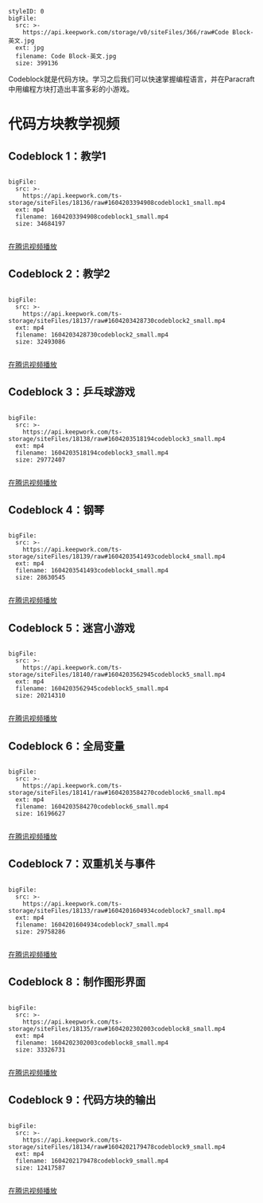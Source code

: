 ```@BigFile
styleID: 0
bigFile:
  src: >-
    https://api.keepwork.com/storage/v0/siteFiles/366/raw#Code Block-英文.jpg
  ext: jpg
  filename: Code Block-英文.jpg
  size: 399136
```
Codeblock就是代码方块。学习之后我们可以快速掌握编程语言，并在Paracraft中用编程方块打造出丰富多彩的小游戏。
# 代码方块教学视频

## Codeblock 1：教学1

```@BigFile

bigFile:
  src: >-
    https://api.keepwork.com/ts-storage/siteFiles/18136/raw#1604203394908codeblock1_small.mp4
  ext: mp4
  filename: 1604203394908codeblock1_small.mp4
  size: 34684197
          
```

[在腾讯视频播放](https://v.qq.com/x/page/r07132jnxho.html)

## Codeblock 2：教学2

```@BigFile

bigFile:
  src: >-
    https://api.keepwork.com/ts-storage/siteFiles/18137/raw#1604203428730codeblock2_small.mp4
  ext: mp4
  filename: 1604203428730codeblock2_small.mp4
  size: 32493086
          
```

[在腾讯视频播放](https://v.qq.com/x/page/m0729lv5rlq.html)

## Codeblock 3：乒乓球游戏

 
```@BigFile

bigFile:
  src: >-
    https://api.keepwork.com/ts-storage/siteFiles/18138/raw#1604203518194codeblock3_small.mp4
  ext: mp4
  filename: 1604203518194codeblock3_small.mp4
  size: 29772407
          
```

[在腾讯视频播放](https://v.qq.com/x/page/s0735mlpxcy.html)

## Codeblock 4：钢琴

 
```@BigFile

bigFile:
  src: >-
    https://api.keepwork.com/ts-storage/siteFiles/18139/raw#1604203541493codeblock4_small.mp4
  ext: mp4
  filename: 1604203541493codeblock4_small.mp4
  size: 28630545
          
```

[在腾讯视频播放](https://v.qq.com/x/page/r0747qjchr1.html)

## Codeblock 5：迷宫小游戏

 
```@BigFile

bigFile:
  src: >-
    https://api.keepwork.com/ts-storage/siteFiles/18140/raw#1604203562945codeblock5_small.mp4
  ext: mp4
  filename: 1604203562945codeblock5_small.mp4
  size: 20214310
          
```

[在腾讯视频播放](https://v.qq.com/x/page/f0752fr5u2s.html)

## Codeblock 6：全局变量

 
```@BigFile

bigFile:
  src: >-
    https://api.keepwork.com/ts-storage/siteFiles/18141/raw#1604203584270codeblock6_small.mp4
  ext: mp4
  filename: 1604203584270codeblock6_small.mp4
  size: 16196627
          
```

[在腾讯视频播放](https://v.qq.com/x/page/n0759ul7s02.html)


## Codeblock 7：双重机关与事件

```@BigFile

bigFile:
  src: >-
    https://api.keepwork.com/ts-storage/siteFiles/18133/raw#1604201604934codeblock7_small.mp4
  ext: mp4
  filename: 1604201604934codeblock7_small.mp4
  size: 29758286
          
```

[在腾讯视频播放](https://v.qq.com/x/page/x077175uf77.html)

## Codeblock 8：制作图形界面
 
```@BigFile

bigFile:
  src: >-
    https://api.keepwork.com/ts-storage/siteFiles/18135/raw#1604202302003codeblock8_small.mp4
  ext: mp4
  filename: 1604202302003codeblock8_small.mp4
  size: 33326731
          
```

[在腾讯视频播放](https://v.qq.com/x/page/i07076tx5ti.html)

## Codeblock 9：代码方块的输出

```@BigFile

bigFile:
  src: >-
    https://api.keepwork.com/ts-storage/siteFiles/18134/raw#1604202179478codeblock9_small.mp4
  ext: mp4
  filename: 1604202179478codeblock9_small.mp4
  size: 12417587
          
```

[在腾讯视频播放](https://v.qq.com/x/page/h0713cf16qf.html)